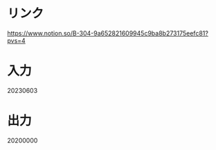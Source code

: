 # リンク
https://www.notion.so/B-304-9a652821609945c9ba8b273175eefc81?pvs=4

# 入力
20230603

# 出力
20200000
